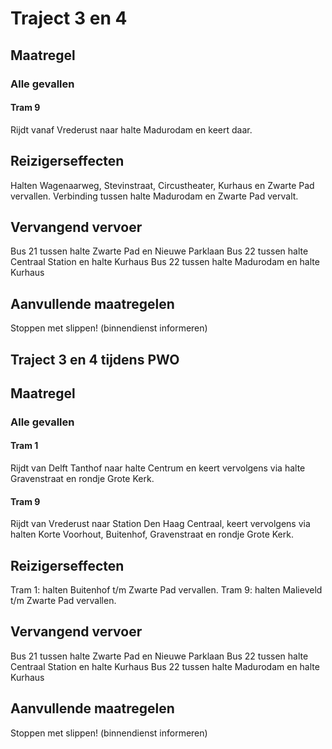 # Traject 3 en 4 
## Maatregel
### Alle gevallen

#### Tram 9
Rijdt vanaf Vrederust naar halte Madurodam en keert daar.

## Reizigerseffecten
Halten Wagenaarweg,  Stevinstraat, Circustheater, Kurhaus en Zwarte Pad vervallen.
Verbinding tussen halte Madurodam en Zwarte Pad vervalt.

## Vervangend vervoer
Bus 21 tussen halte Zwarte Pad en Nieuwe Parklaan
Bus 22 tussen halte Centraal Station en halte Kurhaus
Bus 22 tussen halte Madurodam en halte Kurhaus

## Aanvullende maatregelen
Stoppen met  slippen! (binnendienst informeren)

## Traject 3 en 4 tijdens PWO
## Maatregel
### Alle gevallen

#### Tram 1 
Rijdt van Delft Tanthof naar halte Centrum en keert vervolgens via halte Gravenstraat en rondje Grote Kerk.

#### Tram 9
Rijdt van Vrederust naar Station Den Haag Centraal, keert vervolgens via halten Korte Voorhout, Buitenhof, Gravenstraat en rondje Grote Kerk.

## Reizigerseffecten
Tram 1: halten Buitenhof t/m Zwarte Pad vervallen.
Tram 9: halten Malieveld t/m Zwarte Pad vervallen.

## Vervangend vervoer
Bus 21 tussen halte Zwarte Pad en Nieuwe Parklaan
Bus 22 tussen halte Centraal Station en halte Kurhaus
Bus 22 tussen halte Madurodam en halte Kurhaus

## Aanvullende maatregelen
Stoppen met  slippen! (binnendienst informeren)
